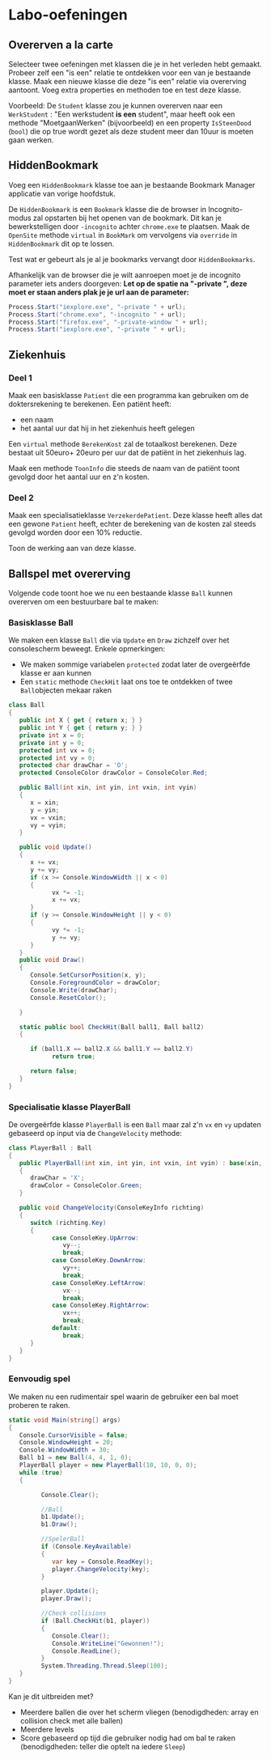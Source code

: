 # Labo-oefeningen

## Overerven a la carte

Selecteer twee oefeningen met klassen die je in het verleden hebt gemaakt. Probeer zelf een "is een" relatie te ontdekken voor een van je bestaande klasse. Maak een nieuwe klasse die deze "is een" relatie via overerving aantoont. Voeg extra properties en methoden toe en test deze klasse.

Voorbeeld: De `Student` klasse zou je kunnen overerven naar een `WerkStudent` : "Een werkstudent **is een** student", maar heeft ook een methode "MoetgaanWerken" \(bijvoorbeeld\) en een property `IsSteenDood` \(`bool`\) die op true wordt gezet als deze student meer dan 10uur is moeten gaan werken.

## HiddenBookmark

Voeg een `HiddenBookmark` klasse toe aan je bestaande Bookmark Manager applicatie van vorige hoofdstuk.

De `HiddenBookmark` is een `Bookmark` klasse die de browser in Incognito-modus zal opstarten bij het openen van de bookmark. Dit kan je bewerkstelligen door `-incognito` achter `chrome.exe` te plaatsen. Maak de `OpenSite` methode `virtual` in `BookMark` om vervolgens via `override` in `HiddenBookmark` dit op te lossen.

Test wat er gebeurt als je al je bookmarks vervangt door `HiddenBookmarks`.

Afhankelijk van de browser die je wilt aanroepen moet je de incognito parameter iets anders doorgeven: **Let op de spatie na "-private ", deze moet er staan anders plak je je url aan de parameter:**

```csharp
Process.Start("iexplore.exe", "-private " + url);
Process.Start("chrome.exe", "-incognito " + url);
Process.Start("firefox.exe", "-private-window " + url);
Process.Start("iexplore.exe", "-private " + url);
```

## Ziekenhuis

### Deel 1

Maak een basisklasse `Patient` die een programma kan gebruiken om de doktersrekening te berekenen. Een patiënt heeft:

* een naam
* het aantal uur dat hij in het ziekenhuis heeft gelegen

Een `virtual` methode `BerekenKost` zal de totaalkost berekenen. Deze bestaat uit 50euro+ 20euro per uur dat de patiënt in het ziekenhuis lag.

Maak een methode `ToonInfo` die steeds de naam van de patiënt toont gevolgd door het aantal uur en z'n kosten.

### Deel 2

Maak een specialisatieklasse `VerzekerdePatient`. Deze klasse heeft alles dat een gewone `Patient` heeft, echter de berekening van de kosten zal steeds gevolgd worden door een 10% reductie.

Toon de werking aan van deze klasse.

## Ballspel met overerving

Volgende code toont hoe we nu een bestaande klasse `Ball` kunnen overerven om een bestuurbare bal te maken:

### Basisklasse Ball

We maken een klasse `Ball` die via `Update` en `Draw` zichzelf over het consolescherm beweegt. Enkele opmerkingen:

* We maken sommige variabelen `protected` zodat later de overgeërfde klasse er aan kunnen
* Een `static` methode `CheckHit` laat ons toe te ontdekken of twee `Ball`objecten mekaar raken

```csharp
class Ball
{
   public int X { get { return x; } }
   public int Y { get { return y; } }
   private int x = 0;
   private int y = 0;
   protected int vx = 0;
   protected int vy = 0;
   protected char drawChar = 'O';
   protected ConsoleColor drawColor = ConsoleColor.Red;

   public Ball(int xin, int yin, int vxin, int vyin)
   {
      x = xin;
      y = yin;
      vx = vxin;
      vy = vyin;
   }

   public void Update()
   {
      x += vx;
      y += vy;
      if (x >= Console.WindowWidth || x < 0)
      {
            vx *= -1;
            x += vx;
      }
      if (y >= Console.WindowHeight || y < 0)
      {
            vy *= -1;
            y += vy;
      }
   }
   public void Draw()
   {
      Console.SetCursorPosition(x, y);
      Console.ForegroundColor = drawColor;
      Console.Write(drawChar);
      Console.ResetColor();

   }

   static public bool CheckHit(Ball ball1, Ball ball2)
   {

      if (ball1.X == ball2.X && ball1.Y == ball2.Y)
            return true;

      return false;
   }
}
```

### Specialisatie klasse PlayerBall

De overgeërfde klasse `PlayerBall` is een `Ball` maar zal z'n `vx` en `vy` updaten gebaseerd op input via de `ChangeVelocity` methode:

```csharp
class PlayerBall : Ball
{
   public PlayerBall(int xin, int yin, int vxin, int vyin) : base(xin, yin, vxin, vyin)
   {
      drawChar = 'X';
      drawColor = ConsoleColor.Green;
   }

   public void ChangeVelocity(ConsoleKeyInfo richting)
   {
      switch (richting.Key)
      {
            case ConsoleKey.UpArrow:
               vy--;
               break;
            case ConsoleKey.DownArrow:
               vy++;
               break;
            case ConsoleKey.LeftArrow:
               vx--;
               break;
            case ConsoleKey.RightArrow:
               vx++;
               break;
            default:
               break;
      }
   }
}
```

### Eenvoudig spel

We maken nu een rudimentair spel waarin de gebruiker een bal moet proberen te raken.

```csharp
static void Main(string[] args)
{
   Console.CursorVisible = false;
   Console.WindowHeight = 20;
   Console.WindowWidth = 30;
   Ball b1 = new Ball(4, 4, 1, 0);
   PlayerBall player = new PlayerBall(10, 10, 0, 0);
   while (true)
   {

         Console.Clear();

         //Ball
         b1.Update();
         b1.Draw();

         //SpelerBall
         if (Console.KeyAvailable)
         {
            var key = Console.ReadKey();
            player.ChangeVelocity(key);
         }

         player.Update();
         player.Draw();

         //Check collisions
         if (Ball.CheckHit(b1, player))
         {
            Console.Clear();
            Console.WriteLine("Gewonnen!");
            Console.ReadLine();
         }
         System.Threading.Thread.Sleep(100);
   }
}
```

Kan je dit uitbreiden met?

* Meerdere ballen die over het scherm vliegen \(benodigdheden: array en collision check met alle ballen\)
* Meerdere levels 
* Score gebaseerd op tijd die gebruiker nodig had om bal te raken \(benodigdheden: teller die optelt na iedere `Sleep`\)

